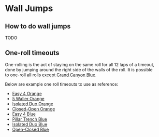 # Wall Jumps

## How to do wall jumps

TODO

## One-roll timeouts

One-rolling is the act of staying on the same roll for all 12 laps of a timeout, done by jumping around the right side of the walls of the roll. It is possible to one-roll all rolls except [Grand Canyon Blue](../rolls/grand-canyon.md).

Below are example one roll timeouts to use as reference:

* [Easy 4 Orange](https://www.youtube.com/watch?v=U5l9JuwKkJ4&list=PLG_QNSp9ZgJLWYSNl4vY26VJCZeOQHO1F)
* [5 Waller Orange](https://www.youtube.com/watch?v=j46G3bwB1hU&list=PLG_QNSp9ZgJLWYSNl4vY26VJCZeOQHO1F)
* [Isolated Duo Orange](https://www.youtube.com/watch?v=EW_hcDItdYo&list=PLG_QNSp9ZgJLWYSNl4vY26VJCZeOQHO1F)
* [Closed-Open Orange](https://www.youtube.com/watch?v=YfVPwfh7UEc&list=PLG_QNSp9ZgJLWYSNl4vY26VJCZeOQHO1F)
* [Easy 4 Blue](https://www.youtube.com/watch?v=QWwczdTFu5A&list=PLG_QNSp9ZgJLWYSNl4vY26VJCZeOQHO1F)
* [Pillar Trench Blue](https://www.youtube.com/watch?v=CDiRDpJkB7M&list=PLG_QNSp9ZgJLWYSNl4vY26VJCZeOQHO1F)
* [Isolated Duo Blue](https://www.youtube.com/watch?v=QBKYKVQ7N30&list=PLG_QNSp9ZgJLWYSNl4vY26VJCZeOQHO1F)
* [Open-Closed Blue](https://www.youtube.com/watch?v=rNR6BSRp6ZQ&list=PLG_QNSp9ZgJLWYSNl4vY26VJCZeOQHO1F)
